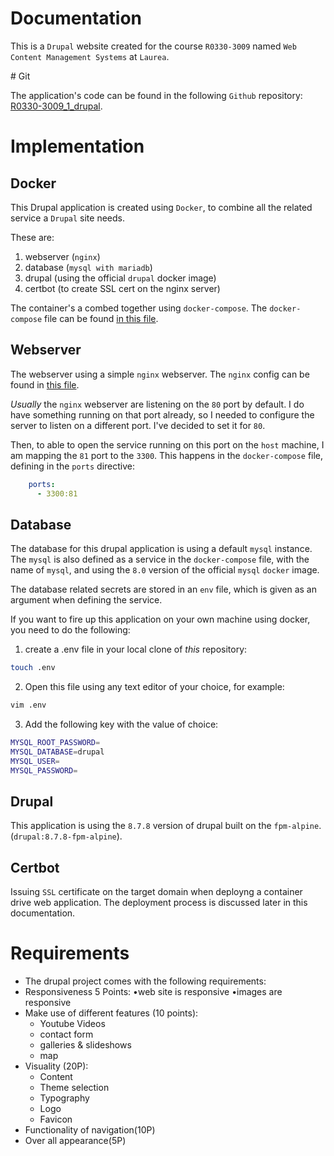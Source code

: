 # Documentation

This is a `Drupal` website created for the course `R0330-3009` named `Web Content Management Systems` at `Laurea`. 

# Git

The application's code can be found in the following `Github` repository: [R0330-3009_1_drupal](https://github.com/zilahir/R0330-3009_1_drupal).

# Implementation

## Docker

This Drupal application is created using `Docker`, to combine all the related service a `Drupal` site needs.

These are: 

1) webserver (`nginx`)
2) database (`mysql with mariadb`)
3) drupal (using the official `drupal` docker image)
4) certbot (to create SSL cert on the nginx server)

The container's a combed together using `docker-compose`. The `docker-compose` file can be found [in this file](https://github.com/zilahir/R0330-3009_1_drupal/blob/master/docker-compose.yml). 

## Webserver

The webserver using a simple `nginx` webserver. The `nginx` config can be found in [this file](https://github.com/zilahir/R0330-3009_1_drupal/blob/master/nginx-conf/nginx.conf). 

_Usually_ the `nginx` webserver are listening on the `80` port by default. I do have something running on that port already, so I needed to configure the server to listen on a different port. I've decided to set it for `80`. 

Then, to able to open the service running on this port on the `host` machine, I am mapping the `81` port to the `3300`. This happens in the `docker-compose` file, defining in the `ports` directive:

```yml
    ports:
      - 3300:81
```

## Database

The database for this drupal application is using a default `mysql` instance. The `mysql` is also defined as a service in the `docker-compose` file, with the name of `mysql`, and using the `8.0` version of the official `mysql` `docker` image. 

The database related secrets are stored in an `env` file, which is given as an argument when defining the service. 

If you want to fire up this application on your own machine using docker, you need to do the following: 

1) create a .env file in your local clone of _this_ repository: 


```bash
touch .env
```

2) Open this file using any text editor of your choice, for example: 

```bash
vim .env
```

3) Add the following key with the value of choice:

```bash
MYSQL_ROOT_PASSWORD=
MYSQL_DATABASE=drupal
MYSQL_USER=
MYSQL_PASSWORD=
```

## Drupal

This application is using the `8.7.8` version of drupal built on the `fpm-alpine`. (`drupal:8.7.8-fpm-alpine`).


## Certbot

Issuing `SSL` certificate on the target domain when deployng a container drive web application. The deployment process is discussed later in this documentation.


# Requirements

* The drupal project comes with the following requirements: 
* Responsiveness 5 Points: •web site is  responsive •images are responsive
* Make use of different features (10 points):
    * Youtube Videos
    * contact form 
    * galleries & slideshows
    * map
* Visuality (20P):
    * Content
    * Theme selection
    * Typography
    * Logo 
    * Favicon 
* Functionality of navigation(10P)
* Over all appearance(5P) 

